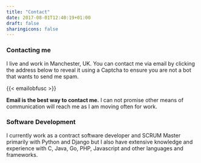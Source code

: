 ```yaml
---
title: "Contact"
date: 2017-08-01T12:40:19+01:00
draft: false
sharingicons: false
---
```


### Contacting me
I live and work in Manchester, UK. You can contact me via email by clicking the address below to reveal it using a Captcha to ensure you are not a bot that wants to send me spam.

{{< emailobfusc >}}

**Email is the best way to contact me.** I can not promise other means
of communication will reach me as I am moving often for work.

### Software Development
I currently work as a contract software developer and SCRUM Master primarily
with Python and Django but I also have extensive knowledge and experience with
C, Java, Go, PHP, Javascript and other languages and frameworks.

